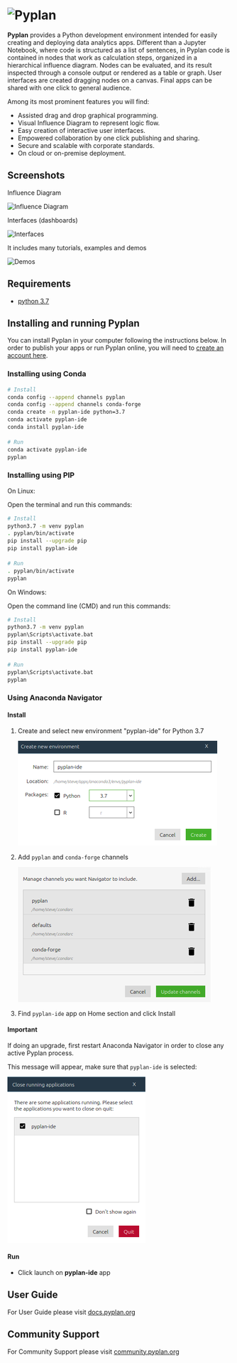 # ![Pyplan](assets/img/logo.png)

**Pyplan** provides a Python development environment intended for easily creating and deploying data analytics apps. Different than a Jupyter Notebook, where code is structured as a list of sentences, in Pyplan code is contained in nodes that work as calculation steps, organized in a hierarchical influence diagram. Nodes can be evaluated, and its result inspected through a console output or rendered as a table or graph. User interfaces are created dragging nodes on a canvas. Final apps can be shared with one click to general audience.

Among its most prominent features you will find:

- Assisted drag and drop graphical programming.
- Visual Influence Diagram to represent logic flow.
- Easy creation of interactive user interfaces.
- Empowered collaboration by one click publishing and sharing.
- Secure and scalable with corporate standards.
- On cloud or on-premise deployment.

## Screenshots

Influence Diagram

![Influence Diagram](assets/img/diagram.png)

Interfaces (dashboards)

![Interfaces](assets/img/interface.png)

It includes many tutorials, examples and demos

![Demos](assets/img/demos.png)

## Requirements

- [python 3.7](https://www.python.org/downloads/release/python-375/)

## Installing and running Pyplan

You can install Pyplan in your computer following the instructions below. In order to publish your apps or run Pyplan online, you will need to [create an account here](https://my.pyplan.org).


### Installing using **Conda**

```bash
# Install
conda config --append channels pyplan
conda config --append channels conda-forge
conda create -n pyplan-ide python=3.7
conda activate pyplan-ide
conda install pyplan-ide

# Run
conda activate pyplan-ide
pyplan
```

### Installing using **PIP**

On Linux:

Open the terminal and run this commands:

```bash
# Install
python3.7 -m venv pyplan
. pyplan/bin/activate
pip install --upgrade pip
pip install pyplan-ide

# Run
. pyplan/bin/activate
pyplan
```

On Windows:

Open the command line (CMD) and run this commands:

```bash
# Install
python3.7 -m venv pyplan
pyplan\Scripts\activate.bat
pip install --upgrade pip
pip install pyplan-ide

# Run
pyplan\Scripts\activate.bat
pyplan
```

### Using **Anaconda Navigator**

#### Install

1. Create and select new environment "pyplan-ide" for Python 3.7

    ![Restart Anaconda Navigator](assets/img/1-new-env.png)

2. Add `pyplan` and `conda-forge` channels

    ![Restart Anaconda Navigator](assets/img/2-add-channels.png)

3. Find `pyplan-ide` app on Home section and click Install

#### Important

If doing an upgrade, first restart Anaconda Navigator in order to close any active Pyplan process.

This message will appear, make sure that `pyplan-ide` is selected:

![Restart Anaconda Navigator](assets/img/restart-anaconda-navigator.png)

#### Run

- Click launch on **pyplan-ide** app


## User Guide

For User Guide please visit [docs.pyplan.org](http://docs.pyplan.org)

## Community Support

For Community Support please visit [community.pyplan.org](http://community.pyplan.org)

